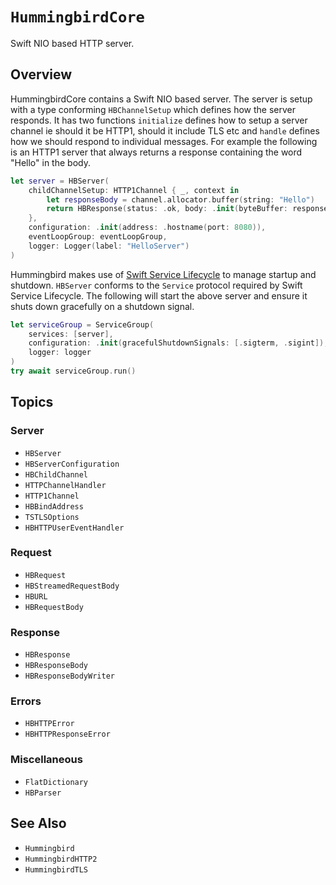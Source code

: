 # ``HummingbirdCore``

Swift NIO based HTTP server. 

## Overview

HummingbirdCore contains a Swift NIO based server. The server is setup with a type conforming `HBChannelSetup` which defines how the server responds. It has two functions `initialize` defines how to setup a server channel ie should it be HTTP1, should it include TLS etc and `handle` defines how we should respond to individual messages. For example the following is an HTTP1 server that always returns a response containing the word "Hello" in the body. 

```swift
let server = HBServer(
    childChannelSetup: HTTP1Channel { _, context in
        let responseBody = channel.allocator.buffer(string: "Hello")
        return HBResponse(status: .ok, body: .init(byteBuffer: responseBody))
    },
    configuration: .init(address: .hostname(port: 8080)),
    eventLoopGroup: eventLoopGroup,
    logger: Logger(label: "HelloServer")
)
```

Hummingbird makes use of [Swift Service Lifecycle](https://github.com/swift-server/swift-service-lifecycle) to manage startup and shutdown. `HBServer` conforms to the `Service` protocol required by Swift Service Lifecycle. The following will start the above server and ensure it shuts down gracefully on a shutdown signal.

```swift
let serviceGroup = ServiceGroup(
    services: [server],
    configuration: .init(gracefulShutdownSignals: [.sigterm, .sigint]),
    logger: logger
)
try await serviceGroup.run()
```

## Topics

### Server

- ``HBServer``
- ``HBServerConfiguration``
- ``HBChildChannel``
- ``HTTPChannelHandler``
- ``HTTP1Channel``
- ``HBBindAddress``
- ``TSTLSOptions``
- ``HBHTTPUserEventHandler``

### Request

- ``HBRequest``
- ``HBStreamedRequestBody``
- ``HBURL``
- ``HBRequestBody``

### Response

- ``HBResponse``
- ``HBResponseBody``
- ``HBResponseBodyWriter``

### Errors

- ``HBHTTPError``
- ``HBHTTPResponseError``

### Miscellaneous

- ``FlatDictionary``
- ``HBParser``


## See Also

- ``Hummingbird``
- ``HummingbirdHTTP2``
- ``HummingbirdTLS``
